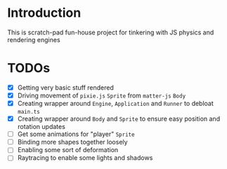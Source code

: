 # Introduction

This is scratch-pad fun-house project for tinkering with JS physics and rendering engines

# TODOs

- [x] Getting very basic stuff rendered
- [x] Driving movement of `pixie.js` `Sprite` from `matter-js` `Body`
- [x] Creating wrapper around `Engine`, `Application` and `Runner` to debloat `main.ts`
- [x] Creating wrapper around `Body`  and `Sprite` to ensure easy position and rotation updates
- [ ] Get some animations for "player" `Sprite`
- [ ] Binding more shapes together loosely
- [ ] Enabling some sort of deformation
- [ ] Raytracing to enable some lights and shadows